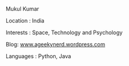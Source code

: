 Mukul Kumar

Location : India

Interests : Space, Technology and Psychology

Blog: www.ageekynerd.wordpress.com

Languages : Python, Java

